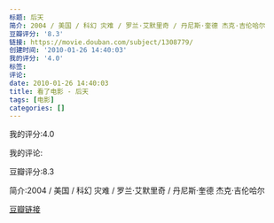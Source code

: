 ```yaml
---
标题: 后天
简介: 2004 / 美国 / 科幻 灾难 / 罗兰·艾默里奇 / 丹尼斯·奎德 杰克·吉伦哈尔
豆瓣评分: '8.3'
链接: https://movie.douban.com/subject/1308779/
创建时间: '2010-01-26 14:40:03'
我的评分: '4.0'
标签:
评论:
date: 2010-01-26 14:40:03
title: 看了电影 - 后天
tags: [电影]
categories: []
---
```


我的评分:4.0

我的评论:

豆瓣评分:8.3

简介:2004 / 美国 / 科幻 灾难 / 罗兰·艾默里奇 / 丹尼斯·奎德 杰克·吉伦哈尔

[豆瓣链接](https://movie.douban.com/subject/1308779/)

